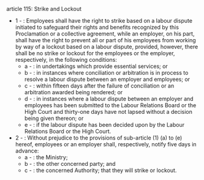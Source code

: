 article 115: Strike and Lockout

<ul>
			<li>1 - : Employees shall have the right to strike based on a labour dispute initiated to safeguard their rights and benefits recognized by this Proclamation or a collective agreement, while an employer, on his part, shall have the right to prevent all or part of his employees from working by way of a lockout based on a labour dispute, provided, however, there shall be no strike or lockout for the employees or the employer, respectively, in the following conditions:<ul>
						<li>a - : in undertakings which provide essential services; or<ul>
						</ul></li>						<li>b - : in instances where conciliation or arbitration is in process to resolve a labour dispute between an employer and employees; or<ul>
						</ul></li>						<li>c - : within fifteen days after the failure of conciliation or an arbitration awarded being rendered; or<ul>
						</ul></li>						<li>d - : in instances where a labour dispute between an employer and employees has been submitted to the Labour Relations Board or the High Court and thirty-one days have not lapsed without a decision being given thereon; or<ul>
						</ul></li>						<li>e - : if the labour dispute has been decided upon by the Labour Relations Board or the High Court.<ul>
						</ul></li>			</ul></li>			<li>2 - : Without prejudice to the provisions of sub-article (1) (a) to (e) hereof, employees or an employer shall, respectively, notify five days in advance:<ul>
						<li>a - : the Ministry;<ul>
						</ul></li>						<li>b - : the other concerned party; and<ul>
						</ul></li>						<li>c - : the concerned Authority; that they will strike or lockout.<ul>
						</ul></li>			</ul></li></ul>